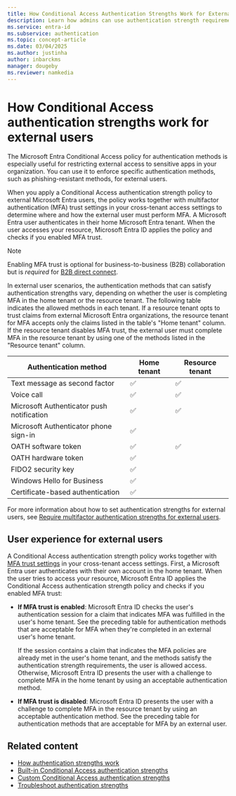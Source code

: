 ```yaml
---
title: How Conditional Access Authentication Strengths Work for External Users
description: Learn how admins can use authentication strength requirements for external users in Microsoft Entra ID.
ms.service: entra-id
ms.subservice: authentication
ms.topic: concept-article
ms.date: 03/04/2025
ms.author: justinha
author: inbarckms
manager: dougeby
ms.reviewer: namkedia
---
```

# How Conditional Access authentication strengths work for external users

The Microsoft Entra Conditional Access policy for authentication methods is especially useful for restricting external access to sensitive apps in your organization. You can use it to enforce specific authentication methods, such as phishing-resistant methods, for external users.

When you apply a Conditional Access authentication strength policy to external Microsoft Entra users, the policy works together with multifactor authentication (MFA) trust settings in your cross-tenant access settings to determine where and how the external user must perform MFA. A Microsoft Entra user authenticates in their home Microsoft Entra tenant. When the user accesses your resource, Microsoft Entra ID applies the policy and checks if you enabled MFA trust.

> [!NOTE]
> Enabling MFA trust is optional for business-to-business (B2B) collaboration but is *required* for [B2B direct connect](~/external-id/b2b-direct-connect-overview.md#multifactor-authentication-mfa).

In external user scenarios, the authentication methods that can satisfy authentication strengths vary, depending on whether the user is completing MFA in the home tenant or the resource tenant. The following table indicates the allowed methods in each tenant. If a resource tenant opts to trust claims from external Microsoft Entra organizations, the resource tenant for MFA accepts only the claims listed in the table's "Home tenant" column. If the resource tenant disables MFA trust, the external user must complete MFA in the resource tenant by using one of the methods listed in the "Resource tenant" column.

|Authentication method  |Home tenant  | Resource tenant  |
|---------|---------|---------|
|Text message as second factor                         | &#x2705;        | &#x2705; |
|Voice call                                   | &#x2705;        | &#x2705; |
|Microsoft Authenticator push notification    | &#x2705;        | &#x2705; |
|Microsoft Authenticator phone sign-in        | &#x2705;        |          |
|OATH software token                          | &#x2705;        | &#x2705; |
|OATH hardware token                          | &#x2705;        |          |
|FIDO2 security key                           | &#x2705;        |          |
|Windows Hello for Business                   | &#x2705;        |          |
|Certificate-based authentication             | &#x2705;        |          |

For more information about how to set authentication strengths for external users, see [Require multifactor authentication strengths for external users](~/identity/conditional-access/policy-guests-mfa-strength.md).

## User experience for external users

A Conditional Access authentication strength policy works together with [MFA trust settings](../../external-id/cross-tenant-access-settings-b2b-collaboration.yml) in your cross-tenant access settings. First, a Microsoft Entra user authenticates with their own account in the home tenant. When the user tries to access your resource, Microsoft Entra ID applies the Conditional Access authentication strength policy and checks if you enabled MFA trust:

- **If MFA trust is enabled**: Microsoft Entra ID checks the user's authentication session for a claim that indicates MFA was fulfilled in the user's home tenant. See the preceding table for authentication methods that are acceptable for MFA when they're completed in an external user's home tenant.

  If the session contains a claim that indicates the MFA policies are already met in the user's home tenant, and the methods satisfy the authentication strength requirements, the user is allowed access. Otherwise, Microsoft Entra ID presents the user with a challenge to complete MFA in the home tenant by using an acceptable authentication method.
- **If MFA trust is disabled**: Microsoft Entra ID presents the user with a challenge to complete MFA in the resource tenant by using an acceptable authentication method. See the preceding table for authentication methods that are acceptable for MFA by an external user.

## Related content

- [How authentication strengths work](concept-authentication-strength-how-it-works.md)
- [Built-in Conditional Access authentication strengths](concept-authentication-strengths.md)
- [Custom Conditional Access authentication strengths](concept-authentication-strength-advanced-options.md)
- [Troubleshoot authentication strengths](troubleshoot-authentication-strengths.md)
